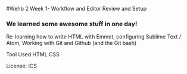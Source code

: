 #Wehb 2 Week 1- Workflow and Editor Review and Setup
### We learned some awesome stuff in one day!

Re-learning how to write HTML with Emmet, configuring Sublime Text / Atom, Working with Git and Github (and the Git bash)

Tool Used
HTML
CSS

License: ICS